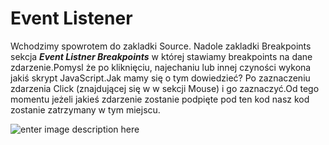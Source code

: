 # Event Listener

Wchodzimy spowrotem do zakladki Source. Nadole zakladki Breakpoints sekcja ***Event Listner Breakpoints*** w której stawiamy breakpoints na dane zdarzenie.Pomysl że po kliknięciu, najechaniu lub innej czyności wykona jakiś skrypt JavaScript.Jak mamy się o tym dowiedzieć? Po zaznaczeniu zdarzenia Click (znajdującej się w w sekcji Mouse) i go zaznaczyć.Od tego momentu jeżeli jakieś zdarzenie zostanie podpięte pod ten kod nasz kod zostanie zatrzymany w tym miejscu.

![enter image description here](https://kursjs.pl/kurs/debuger/debuger-breakpoint-on-click.png)